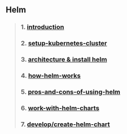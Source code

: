 ## Helm 

> ### 1. [introduction](helm-charts/blob/main/01-introduction/README.md)
> ### 2. [setup-kubernetes-cluster](02-setup-kubernetes-cluster/README.md)
> ### 3. [architecture & install helm](03-install-helm/README.md)
> ### 4. [how-helm-works](01-introduction/how-helm-works.md)
> ### 5. [pros-and-cons-of-using-helm](01-introduction/pros-and-cons-of-using-helm.md)
> ### 6. [work-with-helm-charts](04-work-with-helm-charts/README.md)
> ### 7. [develop/create-helm-chart](05-create-helm-charts/README.md)








